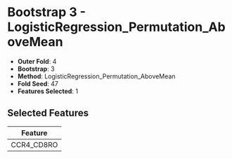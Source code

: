# Bootstrap 3 - LogisticRegression_Permutation_AboveMean

- **Outer Fold**: 4
- **Bootstrap**: 3
- **Method**: LogisticRegression_Permutation_AboveMean
- **Fold Seed**: 47
- **Features Selected**: 1

## Selected Features

| Feature |
|---------|
| CCR4_CD8RO |
